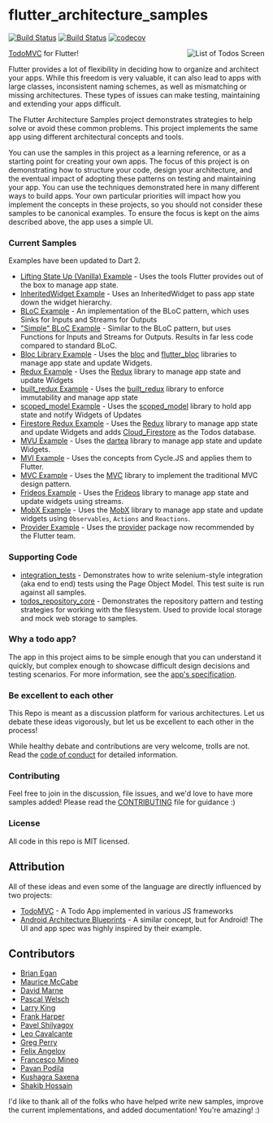 # flutter_architecture_samples

[![Build Status](https://travis-ci.org/brianegan/flutter_architecture_samples.svg?branch=master)](https://travis-ci.org/brianegan/flutter_architecture_samples)
[![Build Status](https://api.cirrus-ci.com/github/brianegan/flutter_architecture_samples.svg)](https://cirrus-ci.com/github/brianegan/flutter_architecture_samples)
[![codecov](https://codecov.io/gh/brianegan/flutter_architecture_samples/branch/master/graph/badge.svg)](https://codecov.io/gh/brianegan/flutter_architecture_samples)

<img align="right" src="assets/todo-list.png" alt="List of Todos Screen">

[TodoMVC](http://todomvc.com) for Flutter!

Flutter provides a lot of flexibility in deciding how to organize and architect your apps. While this freedom is very valuable, it can also lead to apps with large classes, inconsistent naming schemes, as well as mismatching or missing architectures. These types of issues can make testing, maintaining and extending your apps difficult.

The Flutter Architecture Samples project demonstrates strategies to help solve or avoid these common problems. This project implements the same app using different architectural concepts and tools.

You can use the samples in this project as a learning reference, or as a starting point for creating your own apps. The focus of this project is on demonstrating how to structure your code, design your architecture, and the eventual impact of adopting these patterns on testing and maintaining your app. You can use the techniques demonstrated here in many different ways to build apps. Your own particular priorities will impact how you implement the concepts in these projects, so you should not consider these samples to be canonical examples. To ensure the focus is kept on the aims described above, the app uses a simple UI.

### Current Samples

Examples have been updated to Dart 2.

- [Lifting State Up (Vanilla) Example](vanilla) - Uses the tools Flutter provides out of the box to manage app state.
- [InheritedWidget Example](inherited_widget) - Uses an InheritedWidget to pass app state down the widget hierarchy.
- [BLoC Example](bloc_flutter) - An implementation of the BLoC pattern, which uses Sinks for Inputs and Streams for Outputs
- ["Simple" BLoC Example](simple_bloc_flutter) - Similar to the BLoC pattern, but uses Functions for Inputs and Streams for Outputs. Results in far less code compared to standard BLoC.
- [Bloc Library Example](bloc_library) - Uses the [bloc](https://pub.dartlang.org/packages/bloc) and [flutter_bloc](https://pub.dartlang.org/packages/flutter_bloc) libraries to manage app state and update Widgets.
- [Redux Example](redux) - Uses the [Redux](https://pub.dartlang.org/packages/redux) library to manage app state and update Widgets
- [built_redux Example](built_redux) - Uses the [built_redux](https://pub.dartlang.org/packages/built_redux) library to enforce immutability and manage app state
- [scoped_model Example](scoped_model) - Uses the [scoped_model](https://pub.dartlang.org/packages/scoped_model) library to hold app state and notify Widgets of Updates
- [Firestore Redux Example](firestore_redux) - Uses the [Redux](https://pub.dartlang.org/packages/redux) library to manage app state and update Widgets and
  adds [Cloud_Firestore](https://firebase.google.com/docs/firestore/) as the Todos database.
- [MVU Example](mvu) - Uses the [dartea](https://pub.dartlang.org/packages/dartea) library to manage app state and update Widgets.
- [MVI Example](mvi_flutter) - Uses the concepts from Cycle.JS and applies them to Flutter.
- [MVC Example](mvc) - Uses the [MVC](https://pub.dartlang.org/packages/mvc_pattern) library to implement the traditional MVC design pattern.
- [Frideos Example](frideos_library) - Uses the [Frideos](https://pub.dartlang.org/packages/frideos) library to manage app state and update widgets using streams.
- [MobX Example](mobx) - Uses the [MobX](https://pub.dev/packages/mobx) library to manage app state and update widgets using `Observables`, `Actions` and `Reactions`.
- [Provider Example](provider) - Uses the [provider](https://pub.dev/packages/provider) package now recommended by the Flutter team.

### Supporting Code

- [integration_tests](integration_tests) - Demonstrates how to write selenium-style integration (aka end to end) tests using the Page Object Model. This test suite is run against all samples.
- [todos_repository_core](todos_repository_core) - Demonstrates the repository pattern and testing strategies for working with the filesystem. Used to provide local storage and mock web storage to samples.

### Why a todo app?

The app in this project aims to be simple enough that you can understand it quickly, but complex enough to showcase difficult design decisions and testing scenarios. For more information, see the [app's specification](app_spec.md).

### Be excellent to each other

This Repo is meant as a discussion platform for various architectures. Let us debate these ideas vigorously, but let us be excellent to each other in the process!

While healthy debate and contributions are very welcome, trolls are not. Read the [code of conduct](code-of-conduct.md) for detailed information.

### Contributing

Feel free to join in the discussion, file issues, and we'd love to have more samples added! Please read the [CONTRIBUTING](CONTRIBUTING.md) file for guidance :)

### License

All code in this repo is MIT licensed.

## Attribution

All of these ideas and even some of the language are directly influenced by two projects:

- [TodoMVC](http://todomvc.com) - A Todo App implemented in various JS frameworks
- [Android Architecture Blueprints](https://github.com/googlesamples/android-architecture) - A similar concept, but for Android! The UI and app spec was highly inspired by their example.

## Contributors

- [Brian Egan](https://github.com/brianegan)
- [Maurice McCabe](https://github.com/mmcc007)
- [David Marne](https://github.com/davidmarne)
- [Pascal Welsch](https://github.com/passsy)
- [Larry King](https://github.com/kinggolf)
- [Frank Harper](https://github.com/franklinharper)
- [Pavel Shilyagov](https://github.com/p69)
- [Leo Cavalcante](https://github.com/leocavalcante)
- [Greg Perry](https://github.com/AndriousSolutions)
- [Felix Angelov](https://github.com/felangel)
- [Francesco Mineo](https://github.com/frideosapps)
- [Pavan Podila](https://github.com/pavanpodila)
- [Kushagra Saxena](https://github.com/kush3107)
- [Shakib Hossain](https://github.com/shakib609)

I'd like to thank all of the folks who have helped write new samples, improve the current implementations, and added documentation! You're amazing! :)

